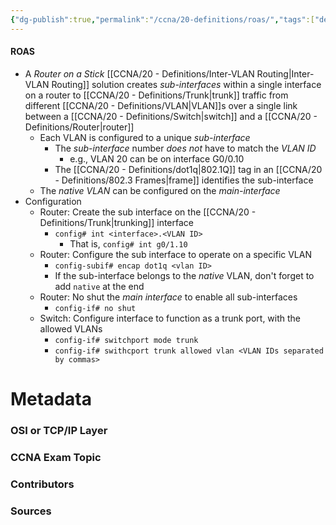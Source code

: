```yaml
---
{"dg-publish":true,"permalink":"/ccna/20-definitions/roas/","tags":["defs_ccna"]}
---
```


#### ROAS
- A *Router on a Stick* [[CCNA/20 - Definitions/Inter-VLAN Routing\|Inter-VLAN Routing]] solution creates *sub-interfaces* within a single interface on a router to [[CCNA/20 - Definitions/Trunk\|trunk]] traffic from different [[CCNA/20 - Definitions/VLAN\|VLAN]]s over a single link between a [[CCNA/20 - Definitions/Switch\|switch]] and a [[CCNA/20 - Definitions/Router\|router]]
	- Each VLAN is configured to a unique *sub-interface*
		- The *sub-interface* number *does not* have to match the *VLAN ID*
			- e.g., VLAN 20 can be on interface G0/0.10
		- The [[CCNA/20 - Definitions/dot1q\|802.1Q]] tag in an [[CCNA/20 - Definitions/802.3 Frames\|frame]] identifies the sub-interface
	- The *native VLAN* can be configured on the *main-interface*
- Configuration
	- Router: Create the sub interface on the [[CCNA/20 - Definitions/Trunk\|trunking]] interface
		- `config# int <interface>.<VLAN ID>`
			- That is, `config# int g0/1.10`
	- Router: Configure the sub interface to operate on a specific VLAN
		- `config-subif# encap dot1q <vlan ID>`
		- If the sub-interface belongs to the *native* VLAN, don't forget to add `native` at the end
	- Router: No shut the *main interface* to enable all sub-interfaces
		- `config-if# no shut`
	- Switch: Configure interface to function as a trunk port, with the allowed VLANs
		- `config-if# switchport mode trunk`
		- `config-if# swithcport trunk allowed vlan <VLAN IDs separated by commas>`



# Metadata
### OSI or TCP/IP Layer

### CCNA Exam Topic

### Contributors

### Sources
